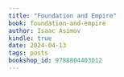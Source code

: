 ```yaml
---
title: "Foundation and Empire"
book: foundation-and-empire
author: Isaac Asimov
kindle: true
date: 2024-04-13
tags: posts
bookshop_id: 9788804403012
---
```

